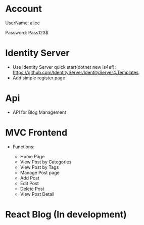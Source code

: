 # Account

UserName: alice

Password: Pass123$

# Identity Server

- Use Identity Server quick start(dotnet new is4ef): https://github.com/IdentityServer/IdentityServer4.Templates 
- Add simple register page

# Api

- API for Blog Management 

# MVC Frontend

- Functions:

    + Home Page
    + View Post by Categories
    + View Post by Tags
    + Manage Post page
    + Add Post
    + Edit Post
    + Delete Post
    + View Post Detail
    
# React Blog (In development)
